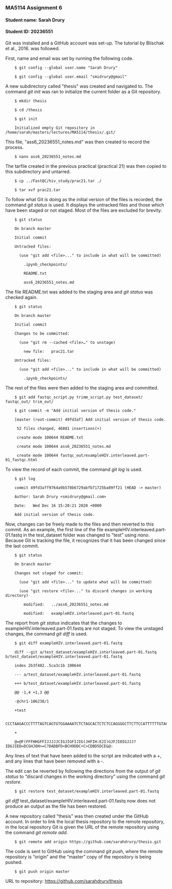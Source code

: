 ### MA5114 Assignment 6
#### Student name: Sarah Drury
#### Student ID: 20236551

Git was installed and a GitHub account was set-up. The tutorial by Blischak et al., 2016. was followed.

First, name and email was set by running the following code.

        $ git config --global user.name "Sarah Drury"
        
        $ git config --global user.email "smidrury@gmail"

A new subdirectory called "thesis" was created and navigated to. The command *git init* was ran to initialize the current folder as a Git repository.

        $ mkdir thesis
        
        $ cd /thesis
        
        $ git init
        
        Initialized empty Git repository in /home/sarah/masters/lectures/MA5114/thesis/.git/

This file, "ass6_20236551_notes.md" was then created to record the process.

        $ nano ass6_20236551_notes.md

The tarfile created in the previous practical (practical 21) was then copied to this subdirectory and untarred.

        $ cp ../FastQC/hiv_study/prac21.tar ./

        $ tar xvf prac21.tar

To follow what Git is doing as the initial version of the files is recorded, the command *git status* is used. It displays the untracked files and those which have been staged or not staged. Most of the files are excluded for brevity. 

        $ git status
        
        On branch master

        Initial commit

        Untracked files:
        
          (use "git add <file>..." to include in what will be committed)
        
            .ipynb_checkpoints/
        
            README.txt
        
            ass6_20236551_notes.md
    

The file README.txt was added to the staging area and *git status* was checked again.

        $ git status
        
        On branch master

        Initial commit

        Changes to be committed:

          (use "git rm --cached <file>…" to unstage)

            new file:   prac21.tar

        Untracked files:
        
          (use "git add <file>..." to include in what will be committed)
        
            .ipynb_checkpoints/
            

The rest of the files were then added to the staging area and committed.

        $ git add fastqc_script.py trimm_script.py test_dataset/ fastqc_out/ trim_out/
        
        $ git commit -m "Add initial version of thesis code."

        [master (root-commit) 49fd3af] Add initial version of thesis code.
        
         52 files changed, 46881 insertions(+)
         
         create mode 100644 README.txt
         
         create mode 100644 ass6_20236551_notes.md
         
         create mode 100644 fastqc_out/exampleHIV.interleaved.part-01_fastqc.html


To view the record of each commit, the command *git log* is used.

        $ git log
        
        commit 49fd3aff9764a9b578b6729abfb71725ba89ff21 (HEAD -> master)
        
        Author: Sarah Drury <smidrury@gmail.com>
        
        Date:   Wed Dec 16 15:20:21 2020 +0000

        Add initial version of thesis code.

Now, changes can be freely made to the files and then reverted to this commit. As an example, the first line of the file exampleHIV.interleaved.part-01.fastq in the test_dataset folder was changed to "test" using *nano*. Because Git is tracking the file, it recognizes that it has been changed since the last commit.


        $ git status
        
        On branch master
        
        Changes not staged for commit:
        
          (use "git add <file>..." to update what will be committed)
          
          (use "git restore <file>..." to discard changes in working directory)
          
            modified:   ../ass6_20236551_notes.md
            
            modified:   exampleHIV.interleaved.part-01.fastq


The report from *git status* indicates that the changes to exampleHIV.interleaved.part-01.fastq are not staged. To view the unstaged changes, the command *git diff* is used.


        $ git diff exampleHIV.interleaved.part-01.fastq
        
        diff --git a/test_dataset/exampleHIV.interleaved.part-01.fastq b/test_dataset/exampleHIV.interleaved.part-01.fastq
        
        index 2b3f402..5ca3c1b 100644
        
        --- a/test_dataset/exampleHIV.interleaved.part-01.fastq
        
        +++ b/test_dataset/exampleHIV.interleaved.part-01.fastq
        
        @@ -1,4 +1,3 @@
        
        -@chr1-106238/1
        
        +test
        
        CCCTAAGACCCTTTTAGTCAGTGTGGAAAATCTCTAGCACTCTCTCCAGGGGCTTCTTCCATTTTTTGTACACATCTCCAAGGCTTTGAAAGAGTGCGCA
        
        +
        
        @=@F(FFFHHGFFIJJJJJCIGJIGFIJIG(JHFIH:E2I)GJFJI0IGJJJ?IDGJIED=DCGHJ8H>=C?DADBFD<BCH9DDC+C>CDBD5DCE&@:

Any lines of text that have been added to the script are indicated with a +, and any lines that have been removed with a -.

The edit can be reverted by following the directions from the output of *git status* to “discard changes in the working directory” using the command *git restore*.

        $ git restore test_dataset/exampleHIV.interleaved.part-01.fastq

*git diff* test_dataset/exampleHIV.interleaved.part-01.fastq now does not produce an output as the file has been restored.

A new repository called "thesis" was then created under the GitHub account. In order to link the local thesis repository to the remote repository, in the local repository Git is given the URL of the remote repository using the command *git remote add*.

        $ git remote add origin https://github.com/sarahdrury/thesis.git

The code is sent to GitHub using the command *git push*, where the remote repository is “origin” and the “master” copy of the repository is being pushed.

        $ git push origin master

URL to repository: https://github.com/sarahdrury/thesis


















